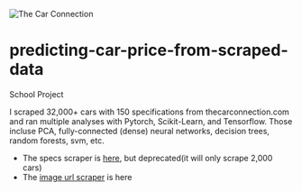 ![The Car Connection](https://pbs.twimg.com/profile_images/1017110292306845696/efVOSjrg_400x400.jpg)
# predicting-car-price-from-scraped-data
School Project

I scraped 32,000+ cars with 150 specifications from thecarconnection.com and ran multiple analyses with Pytorch, Scikit-Learn, and Tensorflow. Those incluse PCA, fully-connected (dense) neural networks, decision trees, random forests, svm, etc.

- The specs scraper is [here](https://github.com/nicolas-gervais/predicting-car-price-from-scraped-data/blob/master/scraping), but deprecated(it will only scrape 2,000 cars)
- The [image url scraper](https://github.com/nicolas-gervais/predicting-car-price-from-scraped-data/blob/master/image-scraper) is here
